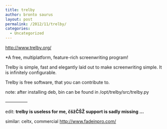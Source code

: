 ```yaml
---
title: trelby
author: bronto saurus
layout: post
permalink: /2012/11/trelby/
categories:
  - Uncategorized
---
```

<http://www.trelby.org/>

*A free, multiplatform, feature-rich screenwriting program!</p> 

Trelby is simple, fast and elegantly laid out to make screenwriting simple. It is infinitely configurable.

Trelby is free software, that you can contribute to.</em>

note: after installing deb, bin can be found in /opt/trelby/src/trelby.py

&#8212;&#8212;&#8212;&#8212;&#8212;

edit: **trelby is useless for me, čšžČŠŽ support is sadly missing &#8230;**

similar: celtx, commercial http://www.fadeinpro.com/